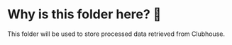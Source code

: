 # Why is this folder here? 🤔

This folder will be used to store processed data retrieved from Clubhouse.
